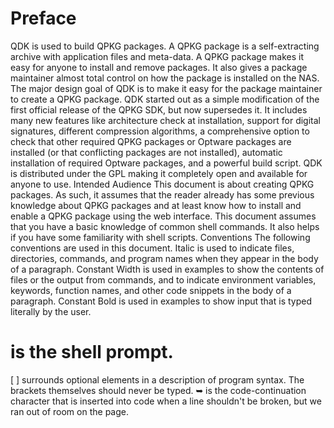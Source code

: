 # Preface

QDK is used to build QPKG packages. A QPKG package is a self-extracting archive with application files
and meta-data. A QPKG package makes it easy for anyone to install and remove packages. It also gives a
package maintainer almost total control on how the package is installed on the NAS.
The major design goal of QDK is to make it easy for the package maintainer to create a QPKG package.
QDK started out as a simple modification of the first official release of the QPKG SDK, but now supersedes
it. It includes many new features like architecture check at installation, support for digital signatures,
different compression algorithms, a comprehensive option to check that other required QPKG packages or
Optware packages are installed (or that conflicting packages are not installed), automatic installation of
required Optware packages, and a powerful build script.
QDK is distributed under the GPL making it completely open and available for anyone to use.
Intended Audience
This document is about creating QPKG packages. As such, it assumes that the reader already has some
previous knowledge about QPKG packages and at least know how to install and enable a QPKG package
using the web interface. This document assumes that you have a basic knowledge of common shell
commands. It also helps if you have some familiarity with shell scripts.
Conventions
The following conventions are used in this document.
Italic is used to indicate files, directories, commands, and program names when they appear in the body of a
paragraph.
Constant Width is used in examples to show the contents of files or the output from commands, and to
indicate environment variables, keywords, function names, and other code snippets in the body of a
paragraph.
Constant Bold
is used in examples to show input that is typed literally by the user.
# is the shell prompt.
[ ] surrounds optional elements in a description of program syntax. The brackets themselves should never be
typed.
➥
is the code-continuation character that is inserted into code when a line shouldn't be broken, but we ran
out of room on the page.
